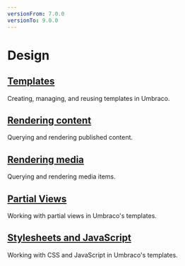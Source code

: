 ```yaml
---
versionFrom: 7.0.0
versionTo: 9.0.0
---
```


# Design

## [Templates](Templates/)

Creating, managing, and reusing templates in Umbraco.

## [Rendering content](Rendering-Content/)

Querying and rendering published content.

## [Rendering media](Rendering-Media/)

Querying and rendering media items.

## [Partial Views](Partial-Views/)

Working with partial views in Umbraco's templates.

## [Stylesheets and JavaScript](Stylesheets-JavaScript/)

Working with CSS and JavaScript in Umbraco's templates.
